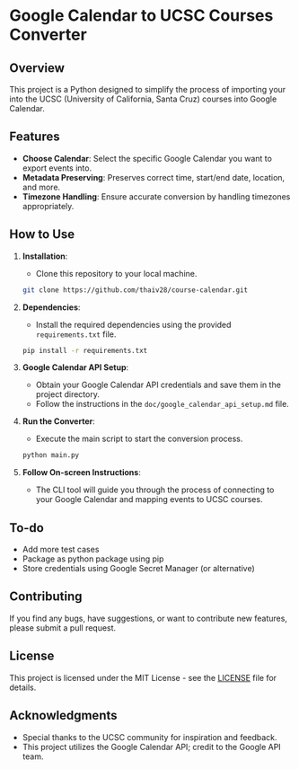# Google Calendar to UCSC Courses Converter

## Overview

This project is a Python designed to simplify the process of importing your into the UCSC (University of California, Santa Cruz) courses into Google Calendar. 

## Features

- **Choose Calendar**: Select the specific Google Calendar you want to export events into.
- **Metadata Preserving**: Preserves correct time, start/end date, location, and more.
- **Timezone Handling**: Ensure accurate conversion by handling timezones appropriately.

## How to Use

1. **Installation**:
    - Clone this repository to your local machine.
    ```bash
    git clone https://github.com/thaiv28/course-calendar.git
    ```

2. **Dependencies**:
    - Install the required dependencies using the provided `requirements.txt` file.
    ```bash
    pip install -r requirements.txt
    ```

3. **Google Calendar API Setup**:
    - Obtain your Google Calendar API credentials and save them in the project directory.
    - Follow the instructions in the `doc/google_calendar_api_setup.md` file.

4. **Run the Converter**:
    - Execute the main script to start the conversion process.
    ```bash
    python main.py
    ```

5. **Follow On-screen Instructions**:
    - The CLI tool will guide you through the process of connecting to your Google Calendar and mapping events to UCSC courses.

## To-do
- Add more test cases
- Package as python package using pip
- Store credentials using Google Secret Manager (or alternative)

## Contributing

If you find any bugs, have suggestions, or want to contribute new features, please submit a pull request.

## License

This project is licensed under the MIT License - see the [LICENSE](LICENSE.txt) file for details.

## Acknowledgments

- Special thanks to the UCSC community for inspiration and feedback.
- This project utilizes the Google Calendar API; credit to the Google API team.
